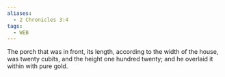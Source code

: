 ```yaml
---
aliases:
  - 2 Chronicles 3:4
tags:
  - WEB
---
```

The porch that was in front, its length, according to the width of the house, was twenty cubits, and the height one hundred twenty; and he overlaid it within with pure gold.